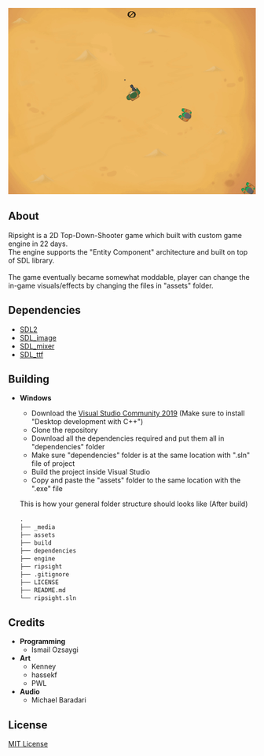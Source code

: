 <p align="center">
  <a href="#"><img src="https://github.com/iozsaygi/ripsight/blob/master/_media/preview.gif"/></a>
</p>

## About
Ripsight is a 2D Top-Down-Shooter game which built with custom game engine in 22 days. </br>
The engine supports the "Entity Component" architecture and built on top of SDL library. </br> </br>
The game eventually became somewhat moddable, player can change the in-game visuals/effects by changing the files in "assets" folder. </br>

## Dependencies
  * [SDL2](https://www.libsdl.org/)
  * [SDL_image](https://www.libsdl.org/projects/SDL_image/)
  * [SDL_mixer](https://www.libsdl.org/projects/SDL_mixer/index.html)
  * [SDL_ttf](https://www.libsdl.org/projects/SDL_ttf/)

## Building
  * <b>Windows</b>
    * Download the [Visual Studio Community 2019](https://visualstudio.microsoft.com/) (Make sure to install "Desktop development with C++")
    * Clone the repository
    * Download all the dependencies required and put them all in "dependencies" folder
    * Make sure "dependencies" folder is at the same location with ".sln" file of project
    * Build the project inside Visual Studio
    * Copy and paste the "assets" folder to the same location with the ".exe" file
    
    This is how your general folder structure should looks like (After build)
    
        .
        ├── _media 
        ├── assets
        ├── build          
        ├── dependencies
        ├── engine
        ├── ripsight
        ├── .gitignore
        ├── LICENSE
        ├── README.md
        └── ripsight.sln
  
## Credits
  * <b>Programming</b>
    * Ismail Ozsaygi
  * <b>Art</b>
    * Kenney
    * hassekf
    * PWL
  * <b>Audio</b>
    * Michael Baradari
  
## License
[MIT License](https://github.com/iozsaygi/ripsight/blob/master/LICENSE)
